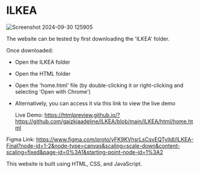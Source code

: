 # ILKEA

![Screenshot 2024-09-30 125905](https://github.com/user-attachments/assets/48a0b9f4-7823-4363-8abd-d73732ae778a)

The website can be tested by first downloading the 'ILKEA' folder.

Once downloaded:
- Open the ILKEA folder
- Open the HTML folder
- Open the 'home.html' file (by double-clicking it or right-clicking and selecting 'Open with Chrome')
- Alternatively, you can access it via this link to view the live demo
  
  Live Demo: https://htmlpreview.github.io/?https://github.com/gaizkiaadeline/ILKEA/blob/main/ILKEA/html/home.html


Figma Link:
https://www.figma.com/proto/yFK9KVhsrLsCsvEQTylldl/ILKEA-Final?node-id=1-2&node-type=canvas&scaling=scale-down&content-scaling=fixed&page-id=0%3A1&starting-point-node-id=1%3A2


This website is built using HTML, CSS, and JavaScript.
